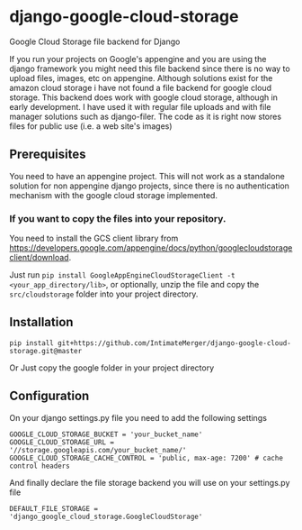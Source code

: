 django-google-cloud-storage
===========================

Google Cloud Storage file backend for Django

If you run your projects on Google's appengine and you are using the django framework you might need this
file backend since there is no way to upload files, images, etc on appengine. Although solutions exist for
the amazon cloud storage i have not found a file backend for google cloud storage. This backend does work
with google cloud storage, although in early development. I have used it with regular file uploads and with
file manager solutions such as django-filer. The code as it is right now stores files for public use (i.e. a web site's images)

Prerequisites
-------------

You need to have an appengine project. This will not work as a standalone solution for non appengine django projects, since there is no authentication mechanism with the google cloud storage implemented.


### If you want to copy the files into your repository.

You need to install the GCS client library from
https://developers.google.com/appengine/docs/python/googlecloudstorageclient/download.

Just run `pip install GoogleAppEngineCloudStorageClient -t <your_app_directory/lib>`, or optionally, unzip the file and copy the `src/cloudstorage` folder into your project directory.

Installation
-------------

```
pip install git+https://github.com/IntimateMerger/django-google-cloud-storage.git@master
```

Or Just copy the google folder in your project directory

Configuration
-------------

On your django settings.py file you need to add the following settings

    GOOGLE_CLOUD_STORAGE_BUCKET = 'your_bucket_name'
    GOOGLE_CLOUD_STORAGE_URL = '//storage.googleapis.com/your_bucket_name/'
    GOOGLE_CLOUD_STORAGE_CACHE_CONTROL = 'public, max-age: 7200' # cache control headers

And finally declare the file storage backend you will use on your settings.py file

    DEFAULT_FILE_STORAGE = 'django_google_cloud_storage.GoogleCloudStorage'
